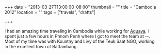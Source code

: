 +++
date = "2013-03-27T13:00:00-08:00"
thumbnail = ""
title = "Cambodia 2012"
location = ""
tags = ["travels", "drafts"]

+++

I had an amazing time traveling in Cambodia while working for
[Aquaya](http://aquaya.org).  I spent just a few hours in Phnom Penh where I
got to meet the team at --.  Most of my time was with Kounthy and Livy of the
Teuk Saat NGO, working in the excellent town of Battambang.
